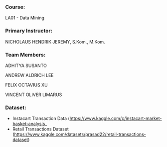### Course:

LA01 - Data Mining



### Primary Instructor:

NICHOLAUS HENDRIK JEREMY, S.Kom., M.Kom.



### Team Members:

ADHITYA SUSANTO

ANDREW ALDRICH LEE

FELIX OCTAVIUS XU

VINCENT OLIVER LIMARUS


### Dataset:
- Instacart Transaction Data  (https://www.kaggle.com/c/instacart-market-basket-analysis_
- Retail Transactions Dataset (https://www.kaggle.com/datasets/prasad22/retail-transactions-dataset)
